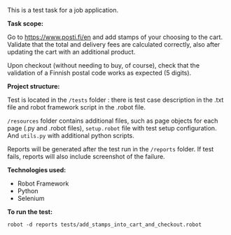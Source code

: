 This is a test task for a job application.

**Task scope:**

Go to https://www.posti.fi/en and add stamps of your choosing to the cart. Validate that the total and delivery fees are calculated correctly, also after updating the cart with an additional product.

Upon checkout (without needing to buy, of course), check that the validation of a Finnish postal code works as expected (5 digits). 

**Project structure:**

Test is located in the  `/tests` folder : there is test case description in the  .txt file and robot framework script in the .robot file.

`/resources` folder contains additional files, such as page objects for each page (.py and .robot files), `setup.robot` file with test setup configuration. And `utils.py` with additional python scripts.

Reports will be generated after the test run in the `/reports` folder. If test fails, reports will also include screenshot of the failure.


**Technologies used:**

- Robot Framework
- Python
- Selenium

**To run the test:**

`robot -d reports tests/add_stamps_into_cart_and_checkout.robot
`